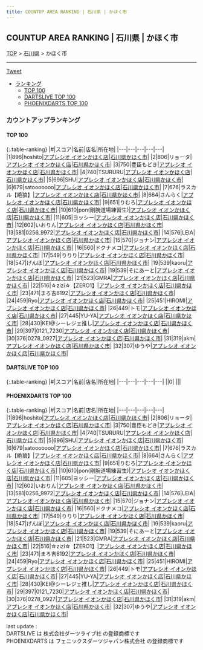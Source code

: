 ```yaml
---
title: COUNTUP AREA RANKING | 石川県 | かほく市
---
```

## COUNTUP AREA RANKING | 石川県 | かほく市

[TOP](/darts/rank/) > [石川県](/darts/rank/石川県/) > かほく市

___

<a href="https://twitter.com/share?ref_src=twsrc%5Etfw" data-text="COUNTUP AREA RANKING | 石川県かほく市" class="twitter-share-button" data-hashtags="DARTSLIVE,PHOENIXDARTS,darts,ダーツ" data-show-count="false">Tweet</a>

* [ランキング](#カウントアップランキング)
    * [TOP 100](#top-100)
    * [DARTSLIVE TOP 100](#dartslive-top-100)
    * [PHOENIXDARTS TOP 100](#phoenixdarts-top-100)

### カウントアップランキング

#### TOP 100



{:.table-ranking}
|#|スコア|名前|店名|所在地|
|---|---|---|---|---|
|1|896|<span class="rank-name-pd">hoshito</span>|<a href="https://vs.phoenixdarts.com/jp/shop/shopDetailInfo/s_8863?s_seq=8863">アプレシオ イオンかほく店</a>|<a href="/darts/rank/石川県/かほく市">石川県かほく市</a>|
|2|806|<span class="rank-name-pd">リョータ</span>|<a href="https://vs.phoenixdarts.com/jp/shop/shopDetailInfo/s_8863?s_seq=8863">アプレシオ イオンかほく店</a>|<a href="/darts/rank/石川県/かほく市">石川県かほく市</a>|
|3|750|<span class="rank-name-pd">豊臣もどき</span>|<a href="https://vs.phoenixdarts.com/jp/shop/shopDetailInfo/s_8863?s_seq=8863">アプレシオ イオンかほく店</a>|<a href="/darts/rank/石川県/かほく市">石川県かほく市</a>|
|4|740|<span class="rank-name-pd">TSURURU</span>|<a href="https://vs.phoenixdarts.com/jp/shop/shopDetailInfo/s_8863?s_seq=8863">アプレシオ イオンかほく店</a>|<a href="/darts/rank/石川県/かほく市">石川県かほく市</a>|
|5|696|<span class="rank-name-pd">SHU</span>|<a href="https://vs.phoenixdarts.com/jp/shop/shopDetailInfo/s_8863?s_seq=8863">アプレシオ イオンかほく店</a>|<a href="/darts/rank/石川県/かほく市">石川県かほく市</a>|
|6|679|<span class="rank-name-pd">satooooooo</span>|<a href="https://vs.phoenixdarts.com/jp/shop/shopDetailInfo/s_8863?s_seq=8863">アプレシオ イオンかほく店</a>|<a href="/darts/rank/石川県/かほく市">石川県かほく市</a>|
|7|676|<span class="rank-name-pd">ラスカル【絶狼】</span>|<a href="https://vs.phoenixdarts.com/jp/shop/shopDetailInfo/s_8863?s_seq=8863">アプレシオ イオンかほく店</a>|<a href="/darts/rank/石川県/かほく市">石川県かほく市</a>|
|8|664|<span class="rank-name-pd">さんらく</span>|<a href="https://vs.phoenixdarts.com/jp/shop/shopDetailInfo/s_8863?s_seq=8863">アプレシオ イオンかほく店</a>|<a href="/darts/rank/石川県/かほく市">石川県かほく市</a>|
|9|651|<span class="rank-name-pd">りむろ</span>|<a href="https://vs.phoenixdarts.com/jp/shop/shopDetailInfo/s_8863?s_seq=8863">アプレシオ イオンかほく店</a>|<a href="/darts/rank/石川県/かほく市">石川県かほく市</a>|
|10|610|<span class="rank-name-pd">pon(剛腕道場練習生)</span>|<a href="https://vs.phoenixdarts.com/jp/shop/shopDetailInfo/s_8863?s_seq=8863">アプレシオ イオンかほく店</a>|<a href="/darts/rank/石川県/かほく市">石川県かほく市</a>|
|11|605|<span class="rank-name-pd">ヨッシー</span>|<a href="https://vs.phoenixdarts.com/jp/shop/shopDetailInfo/s_8863?s_seq=8863">アプレシオ イオンかほく店</a>|<a href="/darts/rank/石川県/かほく市">石川県かほく市</a>|
|12|602|<span class="rank-name-pd">いおりん</span>|<a href="https://vs.phoenixdarts.com/jp/shop/shopDetailInfo/s_8863?s_seq=8863">アプレシオ イオンかほく店</a>|<a href="/darts/rank/石川県/かほく市">石川県かほく市</a>|
|13|581|<span class="rank-name-pd">0256_9972</span>|<a href="https://vs.phoenixdarts.com/jp/shop/shopDetailInfo/s_8863?s_seq=8863">アプレシオ イオンかほく店</a>|<a href="/darts/rank/石川県/かほく市">石川県かほく市</a>|
|14|576|<span class="rank-name-pd">LEIA</span>|<a href="https://vs.phoenixdarts.com/jp/shop/shopDetailInfo/s_8863?s_seq=8863">アプレシオ イオンかほく店</a>|<a href="/darts/rank/石川県/かほく市">石川県かほく市</a>|
|15|570|<span class="rank-name-pd">ジョナン</span>|<a href="https://vs.phoenixdarts.com/jp/shop/shopDetailInfo/s_8863?s_seq=8863">アプレシオ イオンかほく店</a>|<a href="/darts/rank/石川県/かほく市">石川県かほく市</a>|
|16|560|<span class="rank-name-pd">ドクナメコ</span>|<a href="https://vs.phoenixdarts.com/jp/shop/shopDetailInfo/s_8863?s_seq=8863">アプレシオ イオンかほく店</a>|<a href="/darts/rank/石川県/かほく市">石川県かほく市</a>|
|17|549|<span class="rank-name-pd">りりり</span>|<a href="https://vs.phoenixdarts.com/jp/shop/shopDetailInfo/s_8863?s_seq=8863">アプレシオ イオンかほく店</a>|<a href="/darts/rank/石川県/かほく市">石川県かほく市</a>|
|18|547|<span class="rank-name-pd">げんぼ</span>|<a href="https://vs.phoenixdarts.com/jp/shop/shopDetailInfo/s_8863?s_seq=8863">アプレシオ イオンかほく店</a>|<a href="/darts/rank/石川県/かほく市">石川県かほく市</a>|
|19|539|<span class="rank-name-pd">kaoru</span>|<a href="https://vs.phoenixdarts.com/jp/shop/shopDetailInfo/s_8863?s_seq=8863">アプレシオ イオンかほく店</a>|<a href="/darts/rank/石川県/かほく市">石川県かほく市</a>|
|19|539|<span class="rank-name-pd">そにあーと</span>|<a href="https://vs.phoenixdarts.com/jp/shop/shopDetailInfo/s_8863?s_seq=8863">アプレシオ イオンかほく店</a>|<a href="/darts/rank/石川県/かほく市">石川県かほく市</a>|
|21|523|<span class="rank-name-pd">GMRA</span>|<a href="https://vs.phoenixdarts.com/jp/shop/shopDetailInfo/s_8863?s_seq=8863">アプレシオ イオンかほく店</a>|<a href="/darts/rank/石川県/かほく市">石川県かほく市</a>|
|22|516|<span class="rank-name-pd">☆zizi☆【ZERO1】</span>|<a href="https://vs.phoenixdarts.com/jp/shop/shopDetailInfo/s_8863?s_seq=8863">アプレシオ イオンかほく店</a>|<a href="/darts/rank/石川県/かほく市">石川県かほく市</a>|
|23|471|<span class="rank-name-pd">まろ吉8192</span>|<a href="https://vs.phoenixdarts.com/jp/shop/shopDetailInfo/s_8863?s_seq=8863">アプレシオ イオンかほく店</a>|<a href="/darts/rank/石川県/かほく市">石川県かほく市</a>|
|24|459|<span class="rank-name-pd">Ryo</span>|<a href="https://vs.phoenixdarts.com/jp/shop/shopDetailInfo/s_8863?s_seq=8863">アプレシオ イオンかほく店</a>|<a href="/darts/rank/石川県/かほく市">石川県かほく市</a>|
|25|451|<span class="rank-name-pd">HIROMI</span>|<a href="https://vs.phoenixdarts.com/jp/shop/shopDetailInfo/s_8863?s_seq=8863">アプレシオ イオンかほく店</a>|<a href="/darts/rank/石川県/かほく市">石川県かほく市</a>|
|26|449|<span class="rank-name-pd">トモ</span>|<a href="https://vs.phoenixdarts.com/jp/shop/shopDetailInfo/s_8863?s_seq=8863">アプレシオ イオンかほく店</a>|<a href="/darts/rank/石川県/かほく市">石川県かほく市</a>|
|27|445|<span class="rank-name-pd">YU-YA</span>|<a href="https://vs.phoenixdarts.com/jp/shop/shopDetailInfo/s_8863?s_seq=8863">アプレシオ イオンかほく店</a>|<a href="/darts/rank/石川県/かほく市">石川県かほく市</a>|
|28|430|<span class="rank-name-pd">KEI@シーレジェ推し</span>|<a href="https://vs.phoenixdarts.com/jp/shop/shopDetailInfo/s_8863?s_seq=8863">アプレシオ イオンかほく店</a>|<a href="/darts/rank/石川県/かほく市">石川県かほく市</a>|
|29|397|<span class="rank-name-pd">0121_7230</span>|<a href="https://vs.phoenixdarts.com/jp/shop/shopDetailInfo/s_8863?s_seq=8863">アプレシオ イオンかほく店</a>|<a href="/darts/rank/石川県/かほく市">石川県かほく市</a>|
|30|376|<span class="rank-name-pd">0278_0927</span>|<a href="https://vs.phoenixdarts.com/jp/shop/shopDetailInfo/s_8863?s_seq=8863">アプレシオ イオンかほく店</a>|<a href="/darts/rank/石川県/かほく市">石川県かほく市</a>|
|31|319|<span class="rank-name-pd">akm</span>|<a href="https://vs.phoenixdarts.com/jp/shop/shopDetailInfo/s_8863?s_seq=8863">アプレシオ イオンかほく店</a>|<a href="/darts/rank/石川県/かほく市">石川県かほく市</a>|
|32|307|<span class="rank-name-pd">ゆうや</span>|<a href="https://vs.phoenixdarts.com/jp/shop/shopDetailInfo/s_8863?s_seq=8863">アプレシオ イオンかほく店</a>|<a href="/darts/rank/石川県/かほく市">石川県かほく市</a>|


#### DARTSLIVE TOP 100



{:.table-ranking}
|#|スコア|名前|店名|所在地|
|---|---|---|---|---|
||0|<span class="rank-name-dl"> </span>|<a href=""></a>|<a href="/darts/rank//"></a>|


#### PHOENIXDARTS TOP 100



{:.table-ranking}
|#|スコア|名前|店名|所在地|
|---|---|---|---|---|
|1|896|<span class="rank-name-pd">hoshito</span>|<a href="https://vs.phoenixdarts.com/jp/shop/shopDetailInfo/s_8863?s_seq=8863">アプレシオ イオンかほく店</a>|<a href="/darts/rank/石川県/かほく市">石川県かほく市</a>|
|2|806|<span class="rank-name-pd">リョータ</span>|<a href="https://vs.phoenixdarts.com/jp/shop/shopDetailInfo/s_8863?s_seq=8863">アプレシオ イオンかほく店</a>|<a href="/darts/rank/石川県/かほく市">石川県かほく市</a>|
|3|750|<span class="rank-name-pd">豊臣もどき</span>|<a href="https://vs.phoenixdarts.com/jp/shop/shopDetailInfo/s_8863?s_seq=8863">アプレシオ イオンかほく店</a>|<a href="/darts/rank/石川県/かほく市">石川県かほく市</a>|
|4|740|<span class="rank-name-pd">TSURURU</span>|<a href="https://vs.phoenixdarts.com/jp/shop/shopDetailInfo/s_8863?s_seq=8863">アプレシオ イオンかほく店</a>|<a href="/darts/rank/石川県/かほく市">石川県かほく市</a>|
|5|696|<span class="rank-name-pd">SHU</span>|<a href="https://vs.phoenixdarts.com/jp/shop/shopDetailInfo/s_8863?s_seq=8863">アプレシオ イオンかほく店</a>|<a href="/darts/rank/石川県/かほく市">石川県かほく市</a>|
|6|679|<span class="rank-name-pd">satooooooo</span>|<a href="https://vs.phoenixdarts.com/jp/shop/shopDetailInfo/s_8863?s_seq=8863">アプレシオ イオンかほく店</a>|<a href="/darts/rank/石川県/かほく市">石川県かほく市</a>|
|7|676|<span class="rank-name-pd">ラスカル【絶狼】</span>|<a href="https://vs.phoenixdarts.com/jp/shop/shopDetailInfo/s_8863?s_seq=8863">アプレシオ イオンかほく店</a>|<a href="/darts/rank/石川県/かほく市">石川県かほく市</a>|
|8|664|<span class="rank-name-pd">さんらく</span>|<a href="https://vs.phoenixdarts.com/jp/shop/shopDetailInfo/s_8863?s_seq=8863">アプレシオ イオンかほく店</a>|<a href="/darts/rank/石川県/かほく市">石川県かほく市</a>|
|9|651|<span class="rank-name-pd">りむろ</span>|<a href="https://vs.phoenixdarts.com/jp/shop/shopDetailInfo/s_8863?s_seq=8863">アプレシオ イオンかほく店</a>|<a href="/darts/rank/石川県/かほく市">石川県かほく市</a>|
|10|610|<span class="rank-name-pd">pon(剛腕道場練習生)</span>|<a href="https://vs.phoenixdarts.com/jp/shop/shopDetailInfo/s_8863?s_seq=8863">アプレシオ イオンかほく店</a>|<a href="/darts/rank/石川県/かほく市">石川県かほく市</a>|
|11|605|<span class="rank-name-pd">ヨッシー</span>|<a href="https://vs.phoenixdarts.com/jp/shop/shopDetailInfo/s_8863?s_seq=8863">アプレシオ イオンかほく店</a>|<a href="/darts/rank/石川県/かほく市">石川県かほく市</a>|
|12|602|<span class="rank-name-pd">いおりん</span>|<a href="https://vs.phoenixdarts.com/jp/shop/shopDetailInfo/s_8863?s_seq=8863">アプレシオ イオンかほく店</a>|<a href="/darts/rank/石川県/かほく市">石川県かほく市</a>|
|13|581|<span class="rank-name-pd">0256_9972</span>|<a href="https://vs.phoenixdarts.com/jp/shop/shopDetailInfo/s_8863?s_seq=8863">アプレシオ イオンかほく店</a>|<a href="/darts/rank/石川県/かほく市">石川県かほく市</a>|
|14|576|<span class="rank-name-pd">LEIA</span>|<a href="https://vs.phoenixdarts.com/jp/shop/shopDetailInfo/s_8863?s_seq=8863">アプレシオ イオンかほく店</a>|<a href="/darts/rank/石川県/かほく市">石川県かほく市</a>|
|15|570|<span class="rank-name-pd">ジョナン</span>|<a href="https://vs.phoenixdarts.com/jp/shop/shopDetailInfo/s_8863?s_seq=8863">アプレシオ イオンかほく店</a>|<a href="/darts/rank/石川県/かほく市">石川県かほく市</a>|
|16|560|<span class="rank-name-pd">ドクナメコ</span>|<a href="https://vs.phoenixdarts.com/jp/shop/shopDetailInfo/s_8863?s_seq=8863">アプレシオ イオンかほく店</a>|<a href="/darts/rank/石川県/かほく市">石川県かほく市</a>|
|17|549|<span class="rank-name-pd">りりり</span>|<a href="https://vs.phoenixdarts.com/jp/shop/shopDetailInfo/s_8863?s_seq=8863">アプレシオ イオンかほく店</a>|<a href="/darts/rank/石川県/かほく市">石川県かほく市</a>|
|18|547|<span class="rank-name-pd">げんぼ</span>|<a href="https://vs.phoenixdarts.com/jp/shop/shopDetailInfo/s_8863?s_seq=8863">アプレシオ イオンかほく店</a>|<a href="/darts/rank/石川県/かほく市">石川県かほく市</a>|
|19|539|<span class="rank-name-pd">kaoru</span>|<a href="https://vs.phoenixdarts.com/jp/shop/shopDetailInfo/s_8863?s_seq=8863">アプレシオ イオンかほく店</a>|<a href="/darts/rank/石川県/かほく市">石川県かほく市</a>|
|19|539|<span class="rank-name-pd">そにあーと</span>|<a href="https://vs.phoenixdarts.com/jp/shop/shopDetailInfo/s_8863?s_seq=8863">アプレシオ イオンかほく店</a>|<a href="/darts/rank/石川県/かほく市">石川県かほく市</a>|
|21|523|<span class="rank-name-pd">GMRA</span>|<a href="https://vs.phoenixdarts.com/jp/shop/shopDetailInfo/s_8863?s_seq=8863">アプレシオ イオンかほく店</a>|<a href="/darts/rank/石川県/かほく市">石川県かほく市</a>|
|22|516|<span class="rank-name-pd">☆zizi☆【ZERO1】</span>|<a href="https://vs.phoenixdarts.com/jp/shop/shopDetailInfo/s_8863?s_seq=8863">アプレシオ イオンかほく店</a>|<a href="/darts/rank/石川県/かほく市">石川県かほく市</a>|
|23|471|<span class="rank-name-pd">まろ吉8192</span>|<a href="https://vs.phoenixdarts.com/jp/shop/shopDetailInfo/s_8863?s_seq=8863">アプレシオ イオンかほく店</a>|<a href="/darts/rank/石川県/かほく市">石川県かほく市</a>|
|24|459|<span class="rank-name-pd">Ryo</span>|<a href="https://vs.phoenixdarts.com/jp/shop/shopDetailInfo/s_8863?s_seq=8863">アプレシオ イオンかほく店</a>|<a href="/darts/rank/石川県/かほく市">石川県かほく市</a>|
|25|451|<span class="rank-name-pd">HIROMI</span>|<a href="https://vs.phoenixdarts.com/jp/shop/shopDetailInfo/s_8863?s_seq=8863">アプレシオ イオンかほく店</a>|<a href="/darts/rank/石川県/かほく市">石川県かほく市</a>|
|26|449|<span class="rank-name-pd">トモ</span>|<a href="https://vs.phoenixdarts.com/jp/shop/shopDetailInfo/s_8863?s_seq=8863">アプレシオ イオンかほく店</a>|<a href="/darts/rank/石川県/かほく市">石川県かほく市</a>|
|27|445|<span class="rank-name-pd">YU-YA</span>|<a href="https://vs.phoenixdarts.com/jp/shop/shopDetailInfo/s_8863?s_seq=8863">アプレシオ イオンかほく店</a>|<a href="/darts/rank/石川県/かほく市">石川県かほく市</a>|
|28|430|<span class="rank-name-pd">KEI@シーレジェ推し</span>|<a href="https://vs.phoenixdarts.com/jp/shop/shopDetailInfo/s_8863?s_seq=8863">アプレシオ イオンかほく店</a>|<a href="/darts/rank/石川県/かほく市">石川県かほく市</a>|
|29|397|<span class="rank-name-pd">0121_7230</span>|<a href="https://vs.phoenixdarts.com/jp/shop/shopDetailInfo/s_8863?s_seq=8863">アプレシオ イオンかほく店</a>|<a href="/darts/rank/石川県/かほく市">石川県かほく市</a>|
|30|376|<span class="rank-name-pd">0278_0927</span>|<a href="https://vs.phoenixdarts.com/jp/shop/shopDetailInfo/s_8863?s_seq=8863">アプレシオ イオンかほく店</a>|<a href="/darts/rank/石川県/かほく市">石川県かほく市</a>|
|31|319|<span class="rank-name-pd">akm</span>|<a href="https://vs.phoenixdarts.com/jp/shop/shopDetailInfo/s_8863?s_seq=8863">アプレシオ イオンかほく店</a>|<a href="/darts/rank/石川県/かほく市">石川県かほく市</a>|
|32|307|<span class="rank-name-pd">ゆうや</span>|<a href="https://vs.phoenixdarts.com/jp/shop/shopDetailInfo/s_8863?s_seq=8863">アプレシオ イオンかほく店</a>|<a href="/darts/rank/石川県/かほく市">石川県かほく市</a>|


<div class="footer border-top border-gray-light mt-5 pt-3 text-right text-gray">
    last update : <span style="font-weight: italic" id="foot_last_modified"></span><br />
    DARTSLIVE は 株式会社ダーツライブ社 の登録商標です<br />
    PHOENIXDARTS は フェニックスダーツジャパン株式会社 の登録商標です<br />
</div>

<script src="https://cdnjs.cloudflare.com/ajax/libs/jquery.tablesorter/2.31.3/js/jquery.tablesorter.min.js" integrity="sha512-qzgd5cYSZcosqpzpn7zF2ZId8f/8CHmFKZ8j7mU4OUXTNRd5g+ZHBPsgKEwoqxCtdQvExE5LprwwPAgoicguNg==" crossorigin="anonymous" referrerpolicy="no-referrer"></script>
<link rel="stylesheet" href="https://cdnjs.cloudflare.com/ajax/libs/jquery.tablesorter/2.31.3/css/theme.default.min.css" integrity="sha512-wghhOJkjQX0Lh3NSWvNKeZ0ZpNn+SPVXX1Qyc9OCaogADktxrBiBdKGDoqVUOyhStvMBmJQ8ZdMHiR3wuEq8+w==" crossorigin="anonymous" referrerpolicy="no-referrer" />
<script>
$(function() {
    $(".table-ranking").tablesorter({sortList:[[0, 0]]});
    $("#foot_last_modified").text(formatDate(new Date(document.lastModified), 'yyyy-MM-dd HH:mm:ss'));
});
</script>

<script async src="https://platform.twitter.com/widgets.js" charset="utf-8"></script>